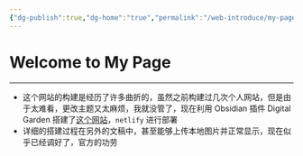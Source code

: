 ```yaml
---
{"dg-publish":true,"dg-home":"true","permalink":"/web-introduce/my-page/","tags":["gardenEntry"],"dgPassFrontmatter":true}
---
```


# Welcome to My Page
---
- 这个网站的构建是经历了许多曲折的，虽然之前构建过几次个人网站，但是由于太难看，更改主题又太麻烦，我就没管了，现在利用 Obsidian 插件 Digital Garden 搭建了[这个网站](https://gleeful-pothos-d1fa50.netlify.app/)，`netlify` 进行部署
- 详细的搭建过程在另外的文稿中，甚至能够上传本地图片并正常显示，现在似乎已经调好了，官方的功劳